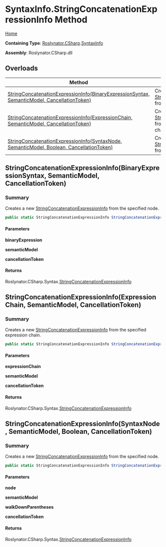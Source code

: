 # SyntaxInfo\.StringConcatenationExpressionInfo Method

[Home](../../../../README.md)

**Containing Type**: [Roslynator.CSharp](../../README.md)\.[SyntaxInfo](../README.md)

**Assembly**: Roslynator\.CSharp\.dll

## Overloads

| Method | Summary |
| ------ | ------- |
| [StringConcatenationExpressionInfo(BinaryExpressionSyntax, SemanticModel, CancellationToken)](#Roslynator_CSharp_SyntaxInfo_StringConcatenationExpressionInfo_Microsoft_CodeAnalysis_CSharp_Syntax_BinaryExpressionSyntax_Microsoft_CodeAnalysis_SemanticModel_System_Threading_CancellationToken_) | Creates a new [StringConcatenationExpressionInfo](../../Syntax/StringConcatenationExpressionInfo/README.md) from the specified node\. |
| [StringConcatenationExpressionInfo(ExpressionChain, SemanticModel, CancellationToken)](#Roslynator_CSharp_SyntaxInfo_StringConcatenationExpressionInfo_Roslynator_CSharp_ExpressionChain__Microsoft_CodeAnalysis_SemanticModel_System_Threading_CancellationToken_) | Creates a new [StringConcatenationExpressionInfo](../../Syntax/StringConcatenationExpressionInfo/README.md) from the specified expression chain\. |
| [StringConcatenationExpressionInfo(SyntaxNode, SemanticModel, Boolean, CancellationToken)](#Roslynator_CSharp_SyntaxInfo_StringConcatenationExpressionInfo_Microsoft_CodeAnalysis_SyntaxNode_Microsoft_CodeAnalysis_SemanticModel_System_Boolean_System_Threading_CancellationToken_) | Creates a new [StringConcatenationExpressionInfo](../../Syntax/StringConcatenationExpressionInfo/README.md) from the specified node\. |

## StringConcatenationExpressionInfo\(BinaryExpressionSyntax, SemanticModel, CancellationToken\)<a name="Roslynator_CSharp_SyntaxInfo_StringConcatenationExpressionInfo_Microsoft_CodeAnalysis_CSharp_Syntax_BinaryExpressionSyntax_Microsoft_CodeAnalysis_SemanticModel_System_Threading_CancellationToken_"></a>

### Summary

Creates a new [StringConcatenationExpressionInfo](../../Syntax/StringConcatenationExpressionInfo/README.md) from the specified node\.

```csharp
public static StringConcatenationExpressionInfo StringConcatenationExpressionInfo(BinaryExpressionSyntax binaryExpression, SemanticModel semanticModel, CancellationToken cancellationToken = default(CancellationToken))
```

#### Parameters

**binaryExpression**



**semanticModel**



**cancellationToken**



#### Returns

Roslynator\.CSharp\.Syntax\.[StringConcatenationExpressionInfo](../../Syntax/StringConcatenationExpressionInfo/README.md)

## StringConcatenationExpressionInfo\(ExpressionChain, SemanticModel, CancellationToken\)<a name="Roslynator_CSharp_SyntaxInfo_StringConcatenationExpressionInfo_Roslynator_CSharp_ExpressionChain__Microsoft_CodeAnalysis_SemanticModel_System_Threading_CancellationToken_"></a>

### Summary

Creates a new [StringConcatenationExpressionInfo](../../Syntax/StringConcatenationExpressionInfo/README.md) from the specified expression chain\.

```csharp
public static StringConcatenationExpressionInfo StringConcatenationExpressionInfo(in ExpressionChain expressionChain, SemanticModel semanticModel, CancellationToken cancellationToken = default(CancellationToken))
```

#### Parameters

**expressionChain**



**semanticModel**



**cancellationToken**



#### Returns

Roslynator\.CSharp\.Syntax\.[StringConcatenationExpressionInfo](../../Syntax/StringConcatenationExpressionInfo/README.md)

## StringConcatenationExpressionInfo\(SyntaxNode, SemanticModel, Boolean, CancellationToken\)<a name="Roslynator_CSharp_SyntaxInfo_StringConcatenationExpressionInfo_Microsoft_CodeAnalysis_SyntaxNode_Microsoft_CodeAnalysis_SemanticModel_System_Boolean_System_Threading_CancellationToken_"></a>

### Summary

Creates a new [StringConcatenationExpressionInfo](../../Syntax/StringConcatenationExpressionInfo/README.md) from the specified node\.

```csharp
public static StringConcatenationExpressionInfo StringConcatenationExpressionInfo(SyntaxNode node, SemanticModel semanticModel, bool walkDownParentheses = true, CancellationToken cancellationToken = default(CancellationToken))
```

#### Parameters

**node**



**semanticModel**



**walkDownParentheses**



**cancellationToken**



#### Returns

Roslynator\.CSharp\.Syntax\.[StringConcatenationExpressionInfo](../../Syntax/StringConcatenationExpressionInfo/README.md)

